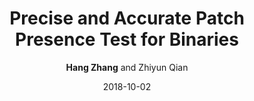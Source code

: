 ---
title: 'Precise and Accurate Patch Presence Test for Binaries'
collection: publications
permalink:
excerpt:
date: 2018-10-02
venue: 'In Proceedings of USENIX Security 2018, Baltimore, MD.'
paperurl: 'http://www.cs.ucr.edu/~zhiyunq/pub/sec18_fiber.pdf'
src: 'https://fiberx.github.io/'
citation:
author: '<b>Hang Zhang</b> and Zhiyun Qian'
venue_abbr: 'USENIX Security 18'
selected: true
---  